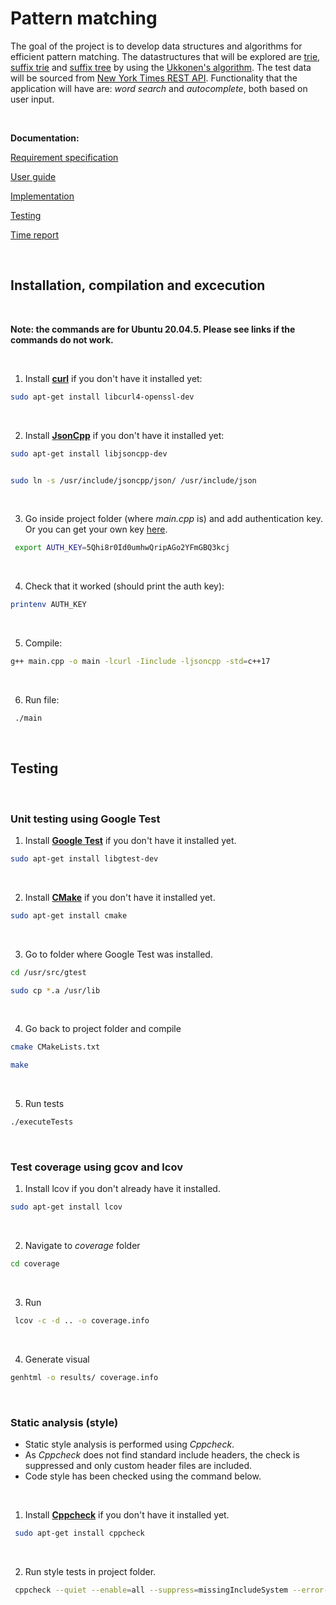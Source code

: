 
# Pattern matching 

The goal of the project is to develop data structures and algorithms for efficient pattern matching. The datastructures that will be explored are [trie](https://en.wikipedia.org/wiki/Trie), [suffix trie](https://en.wikipedia.org/wiki/Trie) and [suffix tree](https://en.wikipedia.org/wiki/Generalized_suffix_tree) by using the [Ukkonen's algorithm](https://en.wikipedia.org/wiki/Ukkonen%27s_algorithm). The test data will be sourced from [New York Times REST API](https://developer.nytimes.com/apis). Functionality that the application will have are: *word search* and *autocomplete*, both based on user input.

<br />


**Documentation:**

[Requirement specification](https://github.com/r-elsa/treecomparison/blob/master/documentation/requirements.md)

[User guide](https://github.com/r-elsa/pattern-matching/blob/master/documentation/user_guide.md)

[Implementation](https://github.com/r-elsa/pattern-matching/blob/master/documentation/implementation.md)

[Testing](https://github.com/r-elsa/pattern-matching/blob/master/documentation/testing.md)

[Time report](https://github.com/r-elsa/pattern-matching/blob/master/documentation/progress_reports/time_report.md)


<br />



## Installation, compilation and excecution
<br />

**Note: the commands are for Ubuntu 20.04.5. Please see links if the commands do not work.**

<br />

1. Install [**curl**](https://curl.se/download.html) if you don't have it installed yet:

```bash
sudo apt-get install libcurl4-openssl-dev
```

<br />

2. Install [**JsonCpp**](https://github.com/open-source-parsers/jsoncpp) if you don't have it installed yet:

```bash
sudo apt-get install libjsoncpp-dev

```
```bash

sudo ln -s /usr/include/jsoncpp/json/ /usr/include/json
```

<br />

3. Go inside project folder (where *main.cpp* is) and add authentication key. Or you can get your own key [here](https://developer.nytimes.com/docs/articlesearch-product/1/overview).

```bash
 export AUTH_KEY=5Qhi8r0Id0umhwQripAGo2YFmGBQ3kcj

```

<br />

4. Check that it worked (should print the auth key):

```bash
printenv AUTH_KEY

```

<br />

5. Compile:

```bash
g++ main.cpp -o main -lcurl -Iinclude -ljsoncpp -std=c++17
```

<br />

6. Run file:

```bash
 ./main
```

<br />

## Testing 
<br />

### Unit testing using Google Test


1. Install [**Google Test**](https://github.com/google/googletest) if you don't have it installed yet.

```bash
sudo apt-get install libgtest-dev
```

<br />

2. Install [**CMake**](https://cmake.org/install/) if you don't have it installed yet.

```bash
sudo apt-get install cmake
```

<br />


3. Go to folder where Google Test was installed.

```bash
cd /usr/src/gtest
```
```bash
sudo cp *.a /usr/lib
```

<br />

4. Go back to project folder and compile

```bash
cmake CMakeLists.txt
```

```bash
make
```

<br />

5. Run tests

```bash
./executeTests
```

<br />

### Test coverage using gcov and lcov

1. Install lcov if you don't already have it installed.

```bash
sudo apt-get install lcov
```

<br />

2. Navigate to *coverage* folder

```bash
cd coverage
```

<br />

3. Run

```bash
 lcov -c -d .. -o coverage.info
```

<br />

4. Generate visual 

```bash
genhtml -o results/ coverage.info
```

<br />


 ### Static analysis (style)
 
- Static style analysis is performed using *Cppcheck*. 
- As *Cppcheck* does not find standard include headers, the check is suppressed and only custom header files are included.
- Code style has been checked using the command below. 
 
<br />

1. Install [**Cppcheck**](https://cppcheck.sourceforge.io/) if you don't have it installed yet. 

```bash
 sudo apt-get install cppcheck
```

<br />

2. Run style tests in project folder.

```bash
 cppcheck --quiet --enable=all --suppress=missingIncludeSystem --error-exitcode=1 main.cpp
```
<br />
<br />

